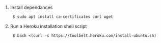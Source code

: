 1. Install dependances

		$ sudo apt install ca-certificates curl wget

2. Run a Heroku installation shell script

		$ bash <(curl -s https://toolbelt.heroku.com/install-ubuntu.sh)
<!--stackedit_data:
eyJoaXN0b3J5IjpbLTg5MzE0NjcwM119
-->